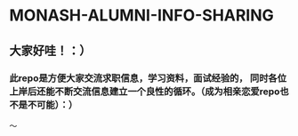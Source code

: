 # MONASH-ALUMNI-INFO-SHARING

## 大家好哇！：）  

### 此repo是方便大家交流求职信息，学习资料，面试经验的， 同时各位上岸后还能不断交流信息建立一个良性的循环。（成为相亲恋爱repo也不是不可能）：）

～




